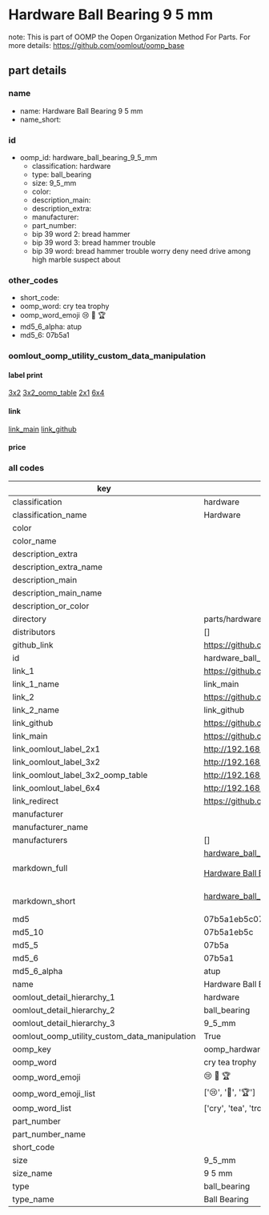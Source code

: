 # Hardware Ball Bearing 9 5 mm  

note: This is part of OOMP the Oopen Organization Method For Parts. For more details: https://github.com/oomlout/oomp_base

##  part details
  







### name
* name: Hardware Ball Bearing 9 5 mm
* name_short: 
### id
* oomp_id: hardware_ball_bearing_9_5_mm
  * classification: hardware
  * type: ball_bearing
  * size: 9_5_mm
  * color: 
  * description_main: 
  * description_extra: 
  * manufacturer: 
  * part_number: 
  * bip 39 word 2: bread hammer
  * bip 39 word 3: bread hammer trouble
  * bip 39 word: bread hammer trouble worry deny need drive among high marble suspect about

### other_codes
* short_code: 
* oomp_word: cry tea trophy
* oomp_word_emoji :cry: :tea: :trophy:
* md5_6_alpha: atup
* md5_6: 07b5a1






### oomlout_oomp_utility_custom_data_manipulation
#### label print
[3x2](http://192.168.1.245:1112/?label=oomp%20atup)
[3x2_oomp_table](http://192.168.1.108:1112/?label=oomp%20atup)
[2x1](http://192.168.1.242:1112/?label=oomp%20atup)
[6x4](http://192.168.1.55:1112/?label=oomp%20atup)    

#### link

[link_main](https://github.com/oomlout/oomlout_oomp_version_1_messy/tree/main/parts/hardware_ball_bearing_9_5_mm) [link_github](https://github.com/oomlout/oomlout_oomp_version_1_messy/tree/main/parts/hardware_ball_bearing_9_5_mm)                             

#### price







### all codes 
| key | value |  
| --- | --- |  
| classification | hardware |  
| classification_name | Hardware |  
| color |  |  
| color_name |  |  
| description_extra |  |  
| description_extra_name |  |  
| description_main |  |  
| description_main_name |  |  
| description_or_color |   |  
| directory | parts/hardware_ball_bearing_9_5_mm |  
| distributors | [] |  
| github_link | https://github.com/oomlout/oomlout_oomp_part_src/tree/main/parts/hardware_ball_bearing_9_5_mm |  
| id | hardware_ball_bearing_9_5_mm |  
| link_1 | https://github.com/oomlout/oomlout_oomp_version_1_messy/tree/main/parts/hardware_ball_bearing_9_5_mm |  
| link_1_name | link_main |  
| link_2 | https://github.com/oomlout/oomlout_oomp_version_1_messy/tree/main/parts/hardware_ball_bearing_9_5_mm |  
| link_2_name | link_github |  
| link_github | https://github.com/oomlout/oomlout_oomp_version_1_messy/tree/main/parts/hardware_ball_bearing_9_5_mm |  
| link_main | https://github.com/oomlout/oomlout_oomp_version_1_messy/tree/main/parts/hardware_ball_bearing_9_5_mm |  
| link_oomlout_label_2x1 | http://192.168.1.242:1112/?label=oomp%20atup |  
| link_oomlout_label_3x2 | http://192.168.1.245:1112/?label=oomp%20atup |  
| link_oomlout_label_3x2_oomp_table | http://192.168.1.108:1112/?label=oomp%20atup |  
| link_oomlout_label_6x4 | http://192.168.1.55:1112/?label=oomp%20atup |  
| link_redirect | https://github.com/oomlout/oomlout_oomp_version_1_messy/tree/main/parts/hardware_ball_bearing_9_5_mm |  
| manufacturer |  |  
| manufacturer_name |  |  
| manufacturers | [] |  
| markdown_full | [hardware_ball_bearing_9_5_mm](none)<br>[](none)<br>[Hardware Ball Bearing 9 5 Mm](none)<br><br> |  
| markdown_short | [hardware_ball_bearing_9_5_mm](none)<br><br> |  
| md5 | 07b5a1eb5c07e86a4f1d5fddd21a20db |  
| md5_10 | 07b5a1eb5c |  
| md5_5 | 07b5a |  
| md5_6 | 07b5a1 |  
| md5_6_alpha | atup |  
| name | Hardware Ball Bearing 9 5 mm |  
| oomlout_detail_hierarchy_1 | hardware |  
| oomlout_detail_hierarchy_2 | ball_bearing |  
| oomlout_detail_hierarchy_3 | 9_5_mm |  
| oomlout_oomp_utility_custom_data_manipulation | True |  
| oomp_key | oomp_hardware_ball_bearing_9_5_mm |  
| oomp_word | cry tea trophy |  
| oomp_word_emoji | :cry: :tea: :trophy: |  
| oomp_word_emoji_list | [':cry:', ':tea:', ':trophy:'] |  
| oomp_word_list | ['cry', 'tea', 'trophy'] |  
| part_number |  |  
| part_number_name |  |  
| short_code |  |  
| size | 9_5_mm |  
| size_name | 9 5 mm |  
| type | ball_bearing |  
| type_name | Ball Bearing |  
